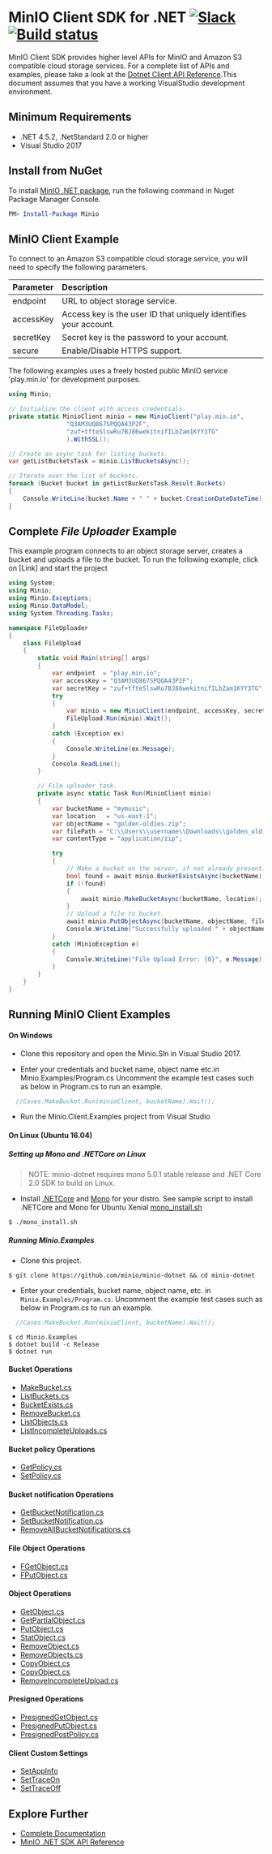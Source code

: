 # MinIO Client SDK for .NET  [![Slack](https://slack.min.io/slack?type=svg)](https://slack.min.io) [![Build status](https://ci.appveyor.com/api/projects/status/tvdpoypdmbuwg0me/branch/master?svg=true)](https://ci.appveyor.com/project/Harshavardhana/minio-dotnet/branch/master)

MinIO Client SDK provides higher level APIs for MinIO and Amazon S3 compatible cloud storage services. For a complete list of APIs and examples, please take a look at the [Dotnet Client API Reference](https://docs.min.io/docs/dotnet-client-api-reference).This document assumes that you have a working VisualStudio development environment.

## Minimum Requirements
 * .NET 4.5.2, .NetStandard 2.0 or higher
 * Visual Studio 2017

## Install from NuGet

To install [MinIO .NET package](https://www.nuget.org/packages/Minio/), run the following command in Nuget Package Manager Console.
```powershell
PM> Install-Package Minio
```
## MinIO Client Example
To connect to an Amazon S3 compatible cloud storage service, you will need to specify the following parameters.

| Parameter  | Description|
| :---         |     :---     |
| endpoint   | URL to object storage service.   |
| accessKey | Access key is the user ID that uniquely identifies your account. |
| secretKey | Secret key is the password to your account. |
| secure | Enable/Disable HTTPS support. |

The following examples uses a freely hosted public MinIO service 'play.min.io' for development purposes.

```cs
using Minio;

// Initialize the client with access credentials.
private static MinioClient minio = new MinioClient("play.min.io",
                "Q3AM3UQ867SPQQA43P2F",
                "zuf+tfteSlswRu7BJ86wekitnifILbZam1KYY3TG"
                ).WithSSL();

// Create an async task for listing buckets.
var getListBucketsTask = minio.ListBucketsAsync();

// Iterate over the list of buckets.
foreach (Bucket bucket in getListBucketsTask.Result.Buckets)
{
    Console.WriteLine(bucket.Name + " " + bucket.CreationDateDateTime);
}

```
## Complete _File Uploader_ Example

This example program connects to an object storage server, creates a bucket and uploads a file to the bucket.
To run the following example, click on [Link] and start the project
```cs
using System;
using Minio;
using Minio.Exceptions;
using Minio.DataModel;
using System.Threading.Tasks;

namespace FileUploader
{
    class FileUpload
    {
        static void Main(string[] args)
        {
            var endpoint  = "play.min.io";
            var accessKey = "Q3AM3UQ867SPQQA43P2F";
            var secretKey = "zuf+tfteSlswRu7BJ86wekitnifILbZam1KYY3TG";
            try
            {
                var minio = new MinioClient(endpoint, accessKey, secretKey).WithSSL();
                FileUpload.Run(minio).Wait();
            }
            catch (Exception ex)
            {
                Console.WriteLine(ex.Message);
            }
            Console.ReadLine();
        }

        // File uploader task.
        private async static Task Run(MinioClient minio)
        {
            var bucketName = "mymusic";
            var location   = "us-east-1";
            var objectName = "golden-oldies.zip";
            var filePath = "C:\\Users\\username\\Downloads\\golden_oldies.mp3";
            var contentType = "application/zip";

            try
            {
                // Make a bucket on the server, if not already present.
                bool found = await minio.BucketExistsAsync(bucketName);
                if (!found)
                {
                    await minio.MakeBucketAsync(bucketName, location);
                }
                // Upload a file to bucket.
                await minio.PutObjectAsync(bucketName, objectName, filePath, contentType);
                Console.WriteLine("Successfully uploaded " + objectName );
            }
            catch (MinioException e)
            {
                Console.WriteLine("File Upload Error: {0}", e.Message);
            }
        }
    }
}
```

## Running MinIO Client Examples
#### On Windows
* Clone this repository and open the Minio.Sln in Visual Studio 2017.

* Enter your credentials and bucket name, object name etc.in Minio.Examples/Program.cs
  Uncomment the example test cases such as below in Program.cs to run an example.
```cs
  //Cases.MakeBucket.Run(minioClient, bucketName).Wait();
```
* Run the Minio.Client.Examples project from Visual Studio
#### On Linux (Ubuntu 16.04)

##### Setting up Mono and .NETCore on Linux
<blockquote> NOTE: minio-dotnet requires mono 5.0.1 stable release and .NET Core 2.0 SDK to build on Linux. </blockquote>

* Install [.NETCore](https://www.microsoft.com/net/core#linuxredhat) and [Mono](http://www.mono-project.com/download/#download-lin) for your distro. See sample script  to install .NETCore and Mono for Ubuntu Xenial [mono_install.sh](https://github.com/minio/minio-dotnet/blob/master/mono_install.sh)

```
$ ./mono_install.sh
```
##### Running Minio.Examples
* Clone this project.

```
$ git clone https://github.com/minio/minio-dotnet && cd minio-dotnet
```

* Enter your credentials, bucket name, object name, etc. in `Minio.Examples/Program.cs`.
  Uncomment the example test cases such as below in Program.cs to run an example.
```cs
  //Cases.MakeBucket.Run(minioClient, bucketName).Wait();
```
```
$ cd Minio.Examples
$ dotnet build -c Release
$ dotnet run
```
#### Bucket Operations

* [MakeBucket.cs](https://github.com/minio/minio-dotnet/blob/master/Minio.Examples/Cases/MakeBucket.cs)
* [ListBuckets.cs](https://github.com/minio/minio-dotnet/blob/master/Minio.Examples/Cases/ListBuckets.cs)
* [BucketExists.cs](https://github.com/minio/minio-dotnet/blob/master/Minio.Examples/Cases/BucketExists.cs)
* [RemoveBucket.cs](https://github.com/minio/minio-dotnet/blob/master/Minio.Examples/Cases/RemoveBucket.cs)
* [ListObjects.cs](https://github.com/minio/minio-dotnet/blob/master/Minio.Examples/Cases/ListObjects.cs)
* [ListIncompleteUploads.cs](https://github.com/minio/minio-dotnet/blob/master/Minio.Examples/Cases/ListIncompleteUploads.cs)

#### Bucket policy Operations
* [GetPolicy.cs](https://github.com/minio/minio-dotnet/blob/master/Minio.Examples/Cases/GetBucketPolicy.cs)
* [SetPolicy.cs](https://github.com/minio/minio-dotnet/blob/master/Minio.Examples/Cases/SetBucketPolicy.cs)

#### Bucket notification Operations
* [GetBucketNotification.cs](./Minio.Examples/Cases/GetBucketNotification.cs)
* [SetBucketNotification.cs](./Minio.Examples/Cases/SetBucketNotification.cs)
* [RemoveAllBucketNotifications.cs](./Minio.Examples/Cases/RemoveAllBucketNotifications.cs)

#### File Object Operations
* [FGetObject.cs](https://github.com/minio/minio-dotnet/blob/master/Minio.Examples/Cases/FGetObject.cs)
* [FPutObject.cs](https://github.com/minio/minio-dotnet/blob/master/Minio.Examples/Cases/FPutObject.cs)

#### Object Operations
* [GetObject.cs](https://github.com/minio/minio-dotnet/blob/master/Minio.Examples/Cases/GetObject.cs)
* [GetPartialObject.cs](https://github.com/minio/minio-dotnet/blob/master/Minio.Examples/Cases/GetPartialObject.cs)
* [PutObject.cs](https://github.com/minio/minio-dotnet/blob/master/Minio.Examples/Cases/PutObject.cs)
* [StatObject.cs](https://github.com/minio/minio-dotnet/blob/master/Minio.Examples/Cases/StatObject.cs)
* [RemoveObject.cs](https://github.com/minio/minio-dotnet/blob/master/Minio.Examples/Cases/RemoveObject.cs)
* [RemoveObjects.cs](https://github.com/minio/minio-dotnet/blob/master/Minio.Examples/Cases/RemoveObjects.cs)
* [CopyObject.cs](https://github.com/minio/minio-dotnet/blob/master/Minio.Examples/Cases/CopyObject.cs)
* [CopyObject.cs](https://github.com/minio/minio-dotnet/blob/master/Minio.Examples/Cases/CopyObjectMetadata.cs)
* [RemoveIncompleteUpload.cs](https://github.com/minio/minio-dotnet/blob/master/Minio.Examples/Cases/RemoveIncompleteUpload.cs)

#### Presigned Operations
* [PresignedGetObject.cs](https://github.com/minio/minio-dotnet/blob/master/Minio.Examples/Cases/PresignedGetObject.cs)
* [PresignedPutObject.cs](https://github.com/minio/minio-dotnet/blob/master/Minio.Examples/Cases/PresignedPutObject.cs)
* [PresignedPostPolicy.cs](https://github.com/minio/minio-dotnet/blob/master/Minio.Examples/Cases/PresignedPostPolicy.cs)

#### Client Custom Settings
* [SetAppInfo](https://github.com/minio/minio-dotnet/blob/master/Minio.Examples/Program.cs)
* [SetTraceOn](https://github.com/minio/minio-dotnet/blob/master/Minio.Examples/Program.cs)
* [SetTraceOff](https://github.com/minio/minio-dotnet/blob/master/Minio.Examples/Program.cs)

## Explore Further
* [Complete Documentation](https://docs.min.io)
* [MinIO .NET SDK API Reference](https://docs.min.io/docs/dotnet-client-api-reference)
